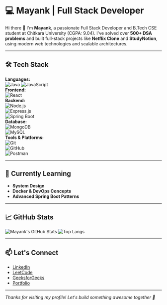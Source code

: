 # 💻 Mayank | Full Stack Developer

Hi there 👋 I'm **Mayank**, a passionate Full Stack Developer and B.Tech CSE student at Chitkara University (CGPA: 9.04). I've solved over **500+ DSA problems** and built full-stack projects like **Netflix Clone** and **StudyNotion**, using modern web technologies and scalable architectures.

---

## 🛠️ Tech Stack

**Languages:**  
![Java](https://img.shields.io/badge/Java-ED8B00?style=flat&logo=java&logoColor=white) 
![JavaScript](https://img.shields.io/badge/JavaScript-F7DF1E?style=flat&logo=javascript&logoColor=black)  
**Frontend:**  
![React](https://img.shields.io/badge/React-20232A?style=flat&logo=react&logoColor=61DAFB)  
**Backend:**  
![Node.js](https://img.shields.io/badge/Node.js-339933?style=flat&logo=nodedotjs&logoColor=white)  
![Express.js](https://img.shields.io/badge/Express.js-000000?style=flat&logo=express&logoColor=white)  
![Spring Boot](https://img.shields.io/badge/Spring%20Boot-6DB33F?style=flat&logo=spring-boot&logoColor=white)  
**Database:**  
![MongoDB](https://img.shields.io/badge/MongoDB-4EA94B?style=flat&logo=mongodb&logoColor=white)  
![MySQL](https://img.shields.io/badge/MySQL-005C84?style=flat&logo=mysql&logoColor=white)  
**Tools & Platforms:**  
![Git](https://img.shields.io/badge/Git-F05032?style=flat&logo=git&logoColor=white)  
![GitHub](https://img.shields.io/badge/GitHub-181717?style=flat&logo=github&logoColor=white)  
![Postman](https://img.shields.io/badge/Postman-FF6C37?style=flat&logo=postman&logoColor=white)  

---

## 🧠 Currently Learning

- **System Design**
- **Docker & DevOps Concepts**
- **Advanced Spring Boot Patterns**

---

## 📈 GitHub Stats

![Mayank's GitHub Stats](https://github-readme-stats.vercel.app/api?username=MAYANK-AGARWAL-123&show_icons=true&theme=radical)
![Top Langs](https://github-readme-stats.vercel.app/api/top-langs/?username=MAYANK-AGARWAL-123&layout=compact&theme=radical)

---

## 📫 Let's Connect

- [LinkedIn](https://www.linkedin.com/in/mayank-agarwal-338b1028b/)
- [LeetCode](https://leetcode.com/u/Mayank1759/)
- [GeeksforGeeks](https://www.geeksforgeeks.org/user/agarwalmayzoy/)
- [Portfolio](https://portfolio-delta-teal-10.vercel.app/)
---

_Thanks for visiting my profile! Let's build something awesome together 🚀_

